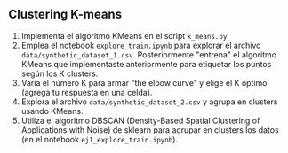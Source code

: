 ## Clustering K-means

1. Implementa el algoritmo KMeans en el script `k_means.py`
2. Emplea el notebook `explore_train.ipynb` para explorar el archivo `data/synthetic_dataset_1.csv`. Posteriormente "entrena" el algoritmo KMeans que implementaste anteriormente para etiquetar los puntos según los K clusters.
3. Varía el número K para armar "the elbow curve" y elige el K óptimo (agrega tu respuesta en una celda).
4. Explora el archivo `data/synthetic_dataset_2.csv` y agrupa en clusters usando KMeans.
5. Utiliza el algoritmo DBSCAN (Density-Based Spatial Clustering of Applications with Noise) de sklearn para agrupar en clusters los datos (en el notebook `ej1_explore_train.ipynb`).